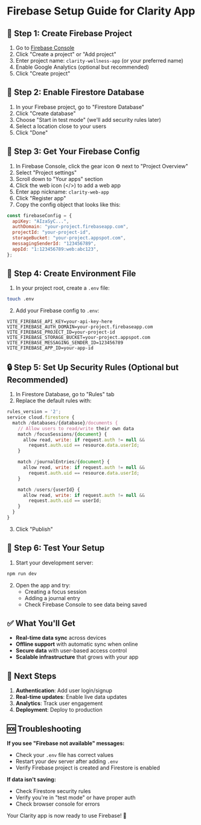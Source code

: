 # Firebase Setup Guide for Clarity App

## 🚀 Step 1: Create Firebase Project

1. Go to [Firebase Console](https://console.firebase.google.com/)
2. Click "Create a project" or "Add project"
3. Enter project name: `clarity-wellness-app` (or your preferred name)
4. Enable Google Analytics (optional but recommended)
5. Click "Create project"

## 🔧 Step 2: Enable Firestore Database

1. In your Firebase project, go to "Firestore Database"
2. Click "Create database"
3. Choose "Start in test mode" (we'll add security rules later)
4. Select a location close to your users
5. Click "Done"

## 🔑 Step 3: Get Your Firebase Config

1. In Firebase Console, click the gear icon ⚙️ next to "Project Overview"
2. Select "Project settings"
3. Scroll down to "Your apps" section
4. Click the web icon (</>) to add a web app
5. Enter app nickname: `clarity-web-app`
6. Click "Register app"
7. Copy the config object that looks like this:

```javascript
const firebaseConfig = {
  apiKey: "AIzaSyC...",
  authDomain: "your-project.firebaseapp.com",
  projectId: "your-project-id",
  storageBucket: "your-project.appspot.com",
  messagingSenderId: "123456789",
  appId: "1:123456789:web:abc123",
};
```

## 📝 Step 4: Create Environment File

1. In your project root, create a `.env` file:

```bash
touch .env
```

2. Add your Firebase config to `.env`:

```env
VITE_FIREBASE_API_KEY=your-api-key-here
VITE_FIREBASE_AUTH_DOMAIN=your-project.firebaseapp.com
VITE_FIREBASE_PROJECT_ID=your-project-id
VITE_FIREBASE_STORAGE_BUCKET=your-project.appspot.com
VITE_FIREBASE_MESSAGING_SENDER_ID=123456789
VITE_FIREBASE_APP_ID=your-app-id
```

## 🔒 Step 5: Set Up Security Rules (Optional but Recommended)

1. In Firestore Database, go to "Rules" tab
2. Replace the default rules with:

```javascript
rules_version = '2';
service cloud.firestore {
  match /databases/{database}/documents {
    // Allow users to read/write their own data
    match /focusSessions/{document} {
      allow read, write: if request.auth != null &&
        request.auth.uid == resource.data.userId;
    }

    match /journalEntries/{document} {
      allow read, write: if request.auth != null &&
        request.auth.uid == resource.data.userId;
    }

    match /users/{userId} {
      allow read, write: if request.auth != null &&
        request.auth.uid == userId;
    }
  }
}
```

3. Click "Publish"

## 🧪 Step 6: Test Your Setup

1. Start your development server:

```bash
npm run dev
```

2. Open the app and try:
   - Creating a focus session
   - Adding a journal entry
   - Check Firebase Console to see data being saved

## ✅ What You'll Get

- **Real-time data sync** across devices
- **Offline support** with automatic sync when online
- **Secure data** with user-based access control
- **Scalable infrastructure** that grows with your app

## 🎯 Next Steps

1. **Authentication**: Add user login/signup
2. **Real-time updates**: Enable live data updates
3. **Analytics**: Track user engagement
4. **Deployment**: Deploy to production

## 🆘 Troubleshooting

**If you see "Firebase not available" messages:**

- Check your `.env` file has correct values
- Restart your dev server after adding `.env`
- Verify Firebase project is created and Firestore is enabled

**If data isn't saving:**

- Check Firestore security rules
- Verify you're in "test mode" or have proper auth
- Check browser console for errors

Your Clarity app is now ready to use Firebase! 🚀
